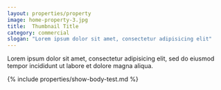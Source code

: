 ```yaml
---
layout: properties/property
image: home-property-3.jpg
title:  Thumbnail Title
category: commercial
slogan: "Lorem ipsum dolor sit amet, consectetur adipisicing elit"
---
```


Lorem ipsum dolor sit amet, consectetur adipisicing elit, sed do eiusmod tempor incididunt ut labore et dolore magna aliqua.

{% include properties/show-body-test.md %}
